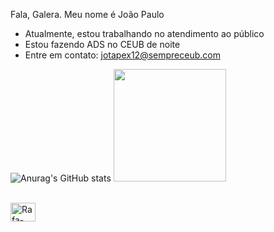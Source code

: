 Fala, Galera. 
Meu nome é João Paulo

- Atualmente, estou trabalhando no atendimento ao público
- Estou fazendo ADS no CEUB de noite
- Entre em contato: jotapex12@sempreceub.com

![Anurag's GitHub stats](https://github-readme-stats.vercel.app/api?username=joaorodriguesz7&theme=dark&show_icons=true)
<img height="180cm" src="https://github-readme-stats.vercel.app/api/top-langs/?username=joaorodriguesz7&layout=compact&langs_count=16&theme=chartreuse-dark"/>

<div style="display: inline_block"><br>
<img align="center" alt="Rafa-Python" height="30" width="40" src="https://cdn.jsdelivr.net/gh/devicons/devicon@latest/icons/python/python-original.svg" />
</div>
